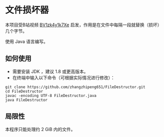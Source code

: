 # 文件损坏器

本项目受B站视频 [BV1zk4y1k7Xe](https://www.bilibili.com/video/BV1zk4y1k7Xe) 启发，作用是在文件中每隔一段就替换（损坏）几个字节。

使用 Java 语言编写。

## 如何使用

- 需要安装 JDK ，建议 1.8 或更高版本。
- 在终端中输入以下命令（可根据实际情况进行修改）：

```
git clone https://github.com/zhangzhipeng651/FileDestructor.git
cd FileDestructor
javac -encoding UTF-8 FileDestructor.java
java FileDestructor
```

## 局限性

本程序只能处理约 2 GiB 内的文件。
